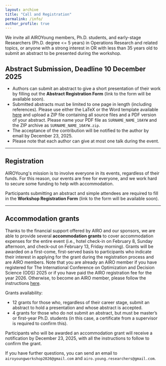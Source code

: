 ```yaml
---
layout: archive
title: "Call and Registration"
permalink: /info/
author_profile: true
---
```


We invite all AIROYoung members, Ph.D. students, and early-stage Researchers (Ph.D. degree <= 5 years) in Operations Research and related topics, or anyone with a strong interest in OR with less than 35 years old to submit an abstract to be presented during the workshop.

## Abstract Submission, Deadline 10 December 2025

- Authors can submit an abstract to give a short presentation of their work by filling out the **Abstract Registration Form** (link to the form will be available soon).
- Submitted abstracts must be limited to one page in length (including references). Please use either the LaTeX or the Word template available [here](https://drive.google.com/file/d/1CvrwMNoGrqzNArSUvv-OT2wt7OgIZw5a/view?usp=share_link) and upload a ZIP file containing all source files and a PDF version of your abstract. Please name your PDF file as `SURNAME_NAME_10AYW` and the ZIP archive as `SURNAME_NAME_10AYW.zip`.
- The acceptance of the contribution will be notified to the author by email by December 23, 2025.
- Please note that each author can give at most one talk during the event.

---

## Registration

AIROYoung's mission is to involve everyone in its events, regardless of their funds. For this reason, our events are free for everyone, and we work hard to secure some funding to help with accommodation.

Participants submitting an abstract and simple attendees are required to fill in the **Workshop Registration Form** (link to the form will be available soon).

---

## Accommodation grants

Thanks to the financial support offered by AIRO and our sponsors, we are able to provide several **accommodation grants** to cover accommodation expenses for the entire event (i.e., hotel check-in on February 8, Sunday afternoon, and check-out on February 13, Friday morning). Grants will be awarded on a first-come, first-served basis to participants who indicate their interest in applying for the grant during the registration process and are AIRO members. Note that you are already an AIRO member if you have registered for The International Conference on Optimization and Decision Science (ODS) 2025 or if you have paid the AIRO registration fee for the year 2026. Otherwise, to become an AIRO member, please follow the instructions [here](https://www.airo.org/en/become-an-airo-member/).

Grants availability:

- 12 grants for those who, regardless of their career stage, submit an abstract to hold a presentation and whose abstract is accepted.
- 4 grants for those who do not submit an abstract, but must be master’s or first-year Ph.D. students (in this case, a certificate from a supervisor is required to confirm this).

Participants who will be awarded an accommodation grant will receive a notification by December 23, 2025, with all the instructions to follow to confirm the grant.

If you have further questions, you can send an email to `airoyoungworkshop2026@gmail.com` and `airo.young.researchers@gmail.com`.
